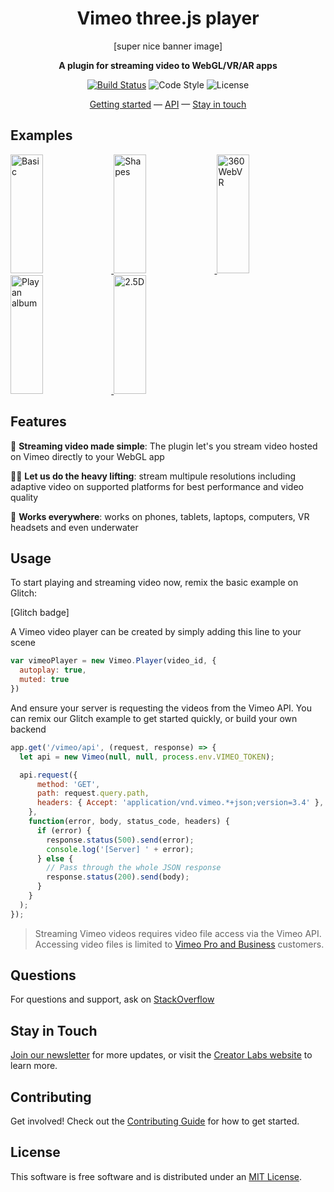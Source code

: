 <h1 align="center">Vimeo three.js player</h1>

<p align="center">[super nice banner image]</p>
<p align="center"><b>A plugin for streaming video to WebGL/VR/AR apps</b></p>

<p align="center">
  <a href="https://app.codeship.com/projects/325924"><img src="https://app.codeship.com/projects/dc6de560-07c0-0137-30da-5e4580378d6f/status?branch=master" alt="Build Status"></a>
    <img src="https://img.shields.io/badge/code_style-standard-brightgreen.svg" alt="Code Style">
    <img src="https://img.shields.io/npm/l/aframe.svg?style=flat-square" alt="License"></a>
</p>

<div align="center">
  <a href="#">Getting started</a>
  &mdash;
  <a href="API.md">API</a>
  &mdash;
  <a href="#stay-in-touch">Stay in touch</a>
</div>

## Examples

<a href="#">
  <img alt="Basic" target="_blank" src="https://i.imgur.com/NWaaljL.gif" height="190" width="32%">
</a>
<a href="#">
  <img alt="Shapes" target="_blank" src="https://i.imgur.com/7bF8yKW.gif" height="190" width="32%">
</a>
<a href="#">
  <img alt="360 WebVR" target="_blank" src="https://i.imgur.com/p4Yftwf.gif" height="190" width="32%">
</a>
<a href="#">
  <img alt="Play an album" target="_blank" src="https://i.imgur.com/MSlXbju.gif" height="190" width="32%">
</a>
<a href="#">
  <img alt="2.5D" target="_blank" src="https://i.imgur.com/iMnEFOf.gif" height="190" width="32%">
</a>


## Features
📼 **Streaming video made simple**: The plugin let's you stream video hosted on Vimeo directly to your WebGL app

🏋🏿‍ **Let us do the heavy lifting**: stream multipule resolutions including adaptive video on supported platforms for best performance and video quality

📱 **Works everywhere**: works on phones, tablets, laptops, computers, VR headsets and even underwater

## Usage
To start playing and streaming video now, remix the basic example on Glitch:

[Glitch badge]

A Vimeo video player can be created by simply adding this line to your scene
```js
var vimeoPlayer = new Vimeo.Player(video_id, {
  autoplay: true,
  muted: true
})
```

And ensure your server is requesting the videos from the Vimeo API. You can remix our Glitch example to get started quickly, or build your own backend
```js
app.get('/vimeo/api', (request, response) => {
  let api = new Vimeo(null, null, process.env.VIMEO_TOKEN);

  api.request({
      method: 'GET',
      path: request.query.path,
      headers: { Accept: 'application/vnd.vimeo.*+json;version=3.4' },
    },
    function(error, body, status_code, headers) {
      if (error) {
        response.status(500).send(error);
        console.log('[Server] ' + error);
      } else {
        // Pass through the whole JSON response
        response.status(200).send(body);
      }
    }
  );
});
```

> Streaming Vimeo videos requires video file access via the Vimeo API. Accessing video files is limited to [Vimeo Pro and Business](https://vimeo.com/upgrade) customers.

## Questions
For questions and support, ask on [StackOverflow](https://stackoverflow.com/questions/ask/?tags=vimeo)

## Stay in Touch
[Join our newsletter](https://vimeo.us6.list-manage.com/subscribe?u=a3cca16f9d09cecb87db4be05&id=28000dad3e) for more updates, or visit the [Creator Labs website](https://labs.vimeo.com) to learn more.

## Contributing
Get involved! Check out the [Contributing Guide](CONTRIBUTING.md) for how to get started.

## License
This software is free software and is distributed under an [MIT License](LICENSE).